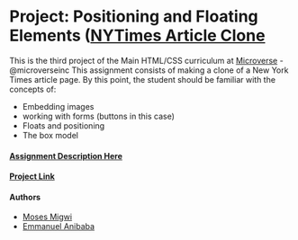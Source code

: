 # Project: Positioning and Floating Elements ([NYTimes Article Clone](https://www.nytimes.com/2014/03/18/science/space/detection-of-waves-in-space-buttresses-landmark-theory-of-big-bang.html?_r=0)

This is the third project of the Main HTML/CSS curriculum at [Microverse](https://www.microverse.org/) - @microverseinc
This assignment consists of making a clone of a New York Times article page. By this point, the student should be familiar with the concepts of:

* Embedding images
* working with forms (buttons in this case)
* Floats and positioning
* The box model


#### [Assignment Description Here](https://www.theodinproject.com/courses/html5-and-css3/lessons/positioning-and-floating-elements)

#### [Project Link](https://github.com/mosesmuchemi/anibaba-muchemi-nytimes-clone)

#### Authors

* [Moses Migwi](https://github.com/mosesmuchemi)
* [Emmanuel Anibaba](https://github.com/silverside3000)

